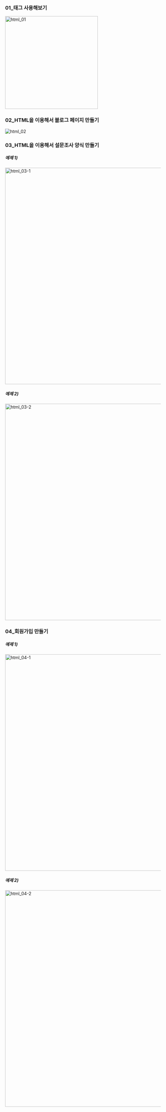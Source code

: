 ### 01_태그 사용해보기
<img width="300" alt="html_01" src="https://github.com/ysolarh/OZ_class_backend/assets/109467066/4f7ef896-3c33-4733-aae3-f4f35b708940">

### 02_HTML을 이용해서 블로그 페이지 만들기
![html_02](https://github.com/ysolarh/OZ_class_backend/assets/109467066/0764de86-33a0-4268-9c17-11351a052f09)


### 03_HTML을 이용해서 설문조사 양식 만들기
##### 예제 1)
<img width="700" alt="html_03-1" src="https://github.com/ysolarh/OZ_class_backend/assets/109467066/79380985-f812-4905-8aaa-600b43830728">

##### 예제 2)
<img width="700" alt="html_03-2" src="https://github.com/ysolarh/OZ_class_backend/assets/109467066/a5f5d50a-ec94-4fb3-98e6-19ef899032d3">


### 04_회원가입 만들기

##### 예제 1)
<img width="700" alt="html_04-1" src="https://github.com/ysolarh/OZ_class_backend/assets/109467066/519f0263-9730-4b40-9033-57d4390ca26d">

##### 예제 2)
<img width="700" alt="html_04-2" src="https://github.com/ysolarh/OZ_class_backend/assets/109467066/3db2518a-0d63-4a09-b798-7290306cfa51">
